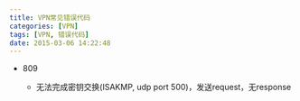 ```yaml
---
title: VPN常见错误代码
categories: [VPN]
tags: [VPN, 错误代码]
date: 2015-03-06 14:22:48
---
```


-   809

    -   无法完成密钥交换(ISAKMP, udp port 500)，发送request，无response
